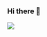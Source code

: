 ### Hi there 👋

<!--
**hyeondle/hyeondle** is a ✨ _special_ ✨ repository because its `README.md` (this file) appears on your GitHub profile.

Here are some ideas to get you started:

- 🔭 I’m currently working on ...
- 🌱 I’m currently learning ...
- 👯 I’m looking to collaborate on ...
- 🤔 I’m looking for help with ...
- 💬 Ask me about ...
- 📫 How to reach me: ...
- 😄 Pronouns: ...
- ⚡ Fun fact: ...
-->

<a href="https://cv.42.fr/hyeondle" target="_blank">
  <img src="https://img.shields.io/badge/42Seoul-White?logo=42&logoColor=#FFFFFF"/>
  </a>


